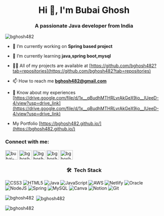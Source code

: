 <h1 align="center">Hi 👋, I'm Bubai Ghosh</h1>
<h3 align="center">A passionate Java developer from India</h3>

<p align="left"> <img src="https://komarev.com/ghpvc/?username=bghosh482&label=Profile%20views&color=0e75b6&style=flat" alt="bghosh482" /> </p>



- 🔭 I’m currently working on **Spring based project**

- 🌱 I’m currently learning **java,spring boot,mysql**

- 👨‍💻 All of my projects are available at [https://github.com/bghosh482?tab=repositories](https://github.com/bghosh482?tab=repositories)

- 📫 How to reach me **bghosh482@gmail.com**

- 📄 Know about my experiences [https://drive.google.com/file/d/1x__qBudhMTHRLvrAkGeX9io__IUeeD-4/view?usp=drive_link](https://drive.google.com/file/d/1x__qBudhMTHRLvrAkGeX9io__IUeeD-4/view?usp=drive_link)


- My Portfolio [https://bghosh482.github.io/](https://bghosh482.github.io/)


<h3 align="left">Connect with me:</h3>
<p align="left">
<a href="https://linkedin.com/in/bubai-ghosh-80b030139" target="blank"><img align="center" src="https://raw.githubusercontent.com/rahuldkjain/github-profile-readme-generator/master/src/images/icons/Social/linked-in-alt.svg" alt="bubai-ghosh-80b030139" height="30" width="40" /></a>
<a href="https://stackoverflow.com/users/bghosh482" target="blank"><img align="center" src="https://raw.githubusercontent.com/rahuldkjain/github-profile-readme-generator/master/src/images/icons/Social/stack-overflow.svg" alt="bghosh482" height="30" width="40" /></a>
<a href="https://www.leetcode.com/bghosh482" target="blank"><img align="center" src="https://raw.githubusercontent.com/rahuldkjain/github-profile-readme-generator/master/src/images/icons/Social/leet-code.svg" alt="bghosh482" height="30" width="40" /></a>
<a href="https://www.hackerearth.com/bghosh482" target="blank"><img align="center" src="https://raw.githubusercontent.com/rahuldkjain/github-profile-readme-generator/master/src/images/icons/Social/hackerearth.svg" alt="bghosh482" height="30" width="40" /></a>
<a href="https://auth.geeksforgeeks.org/user/bghosh482" target="blank"><img align="center" src="https://raw.githubusercontent.com/rahuldkjain/github-profile-readme-generator/master/src/images/icons/Social/geeks-for-geeks.svg" alt="bghosh482" height="30" width="40" /></a>
</p>

<h3 align="center">🛠 &nbsp;Tech Stack </h3>


![CSS3](https://img.shields.io/badge/css3-%231572B6.svg?style=for-the-badge&logo=css3&logoColor=white) 
![HTML5](https://img.shields.io/badge/html5-%23E34F26.svg?style=for-the-badge&logo=html5&logoColor=white) 
![Java](https://img.shields.io/badge/java-%23ED8B00.svg?style=for-the-badge&logo=java&logoColor=white) 
![JavaScript](https://img.shields.io/badge/javascript-%23323330.svg?style=for-the-badge&logo=javascript&logoColor=%23F7DF1E) 
![AWS](https://img.shields.io/badge/AWS-%23FF9900.svg?style=for-the-badge&logo=amazon-aws&logoColor=white) 
![Netlify](https://img.shields.io/badge/netlify-%23000000.svg?style=for-the-badge&logo=netlify&logoColor=#00C7B7) 
![Oracle](https://img.shields.io/badge/Oracle-F80000?style=for-the-badge&logo=oracle&logoColor=white) 
![NodeJS](https://img.shields.io/badge/node.js-6DA55F?style=for-the-badge&logo=node.js&logoColor=white) 
![Spring](https://img.shields.io/badge/spring-%236DB33F.svg?style=for-the-badge&logo=spring&logoColor=white) 
![MySQL](https://img.shields.io/badge/mysql-%2300f.svg?style=for-the-badge&logo=mysql&logoColor=white) 
![Canva](https://img.shields.io/badge/Canva-%2300C4CC.svg?style=for-the-badge&logo=Canva&logoColor=white) 
![Notion](https://img.shields.io/badge/Notion-%23000000.svg?style=for-the-badge&logo=notion&logoColor=white)
![Git](https://img.shields.io/badge/Git-FF5733.svg?style=for-the-badge&logo=git&logoColor=white)

<p><img align="left" src="https://github-readme-stats.vercel.app/api/top-langs?username=bghosh482&show_icons=true&locale=en&layout=compact" alt="bghosh482" /></p>

<p>&nbsp;<img align="center" src="https://github-readme-stats.vercel.app/api?username=bghosh482&show_icons=true&locale=en" alt="bghosh482" /></p>

<p><img align="center" src="https://github-readme-streak-stats.herokuapp.com/?user=bghosh482&" alt="bghosh482" /></p>
